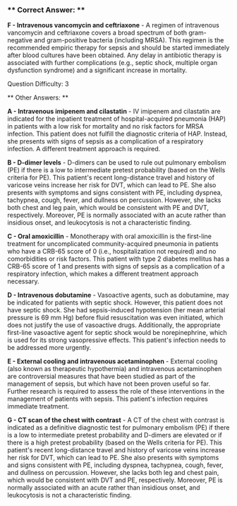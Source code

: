 ### ** Correct Answer: **

**F - Intravenous vancomycin and ceftriaxone** - A regimen of intravenous vancomycin and ceftriaxone covers a broad spectrum of both gram-negative and gram-positive bacteria (including MRSA). This regimen is the recommended empiric therapy for sepsis and should be started immediately after blood cultures have been obtained. Any delay in antibiotic therapy is associated with further complications (e.g., septic shock, multiple organ dysfunction syndrome) and a significant increase in mortality.

Question Difficulty: 3

** Other Answers: **

**A - Intravenous imipenem and cilastatin** - IV imipenem and cilastatin are indicated for the inpatient treatment of hospital-acquired pneumonia (HAP) in patients with a low risk for mortality and no risk factors for MRSA infection. This patient does not fulfill the diagnostic criteria of HAP. Instead, she presents with signs of sepsis as a complication of a respiratory infection. A different treatment approach is required.

**B - D-dimer levels** - D-dimers can be used to rule out pulmonary embolism (PE) if there is a low to intermediate pretest probability (based on the Wells criteria for PE). This patient's recent long-distance travel and history of varicose veins increase her risk for DVT, which can lead to PE. She also presents with symptoms and signs consistent with PE, including dyspnea, tachypnea, cough, fever, and dullness on percussion. However, she lacks both chest and leg pain, which would be consistent with PE and DVT, respectively. Moreover, PE is normally associated with an acute rather than insidious onset, and leukocytosis is not a characteristic finding.

**C - Oral amoxicillin** - Monotherapy with oral amoxicillin is the first-line treatment for uncomplicated community-acquired pneumonia in patients who have a CRB-65 score of 0 (i.e., hospitalization not required) and no comorbidities or risk factors. This patient with type 2 diabetes mellitus has a CRB-65 score of 1 and presents with signs of sepsis as a complication of a respiratory infection, which makes a different treatment approach necessary.

**D - Intravenous dobutamine** - Vasoactive agents, such as dobutamine, may be indicated for patients with septic shock. However, this patient does not have septic shock. She had sepsis-induced hypotension (her mean arterial pressure is 69 mm Hg) before fluid resuscitation was even initiated, which does not justify the use of vasoactive drugs. Additionally, the appropriate first-line vasoactive agent for septic shock would be norepinephrine, which is used for its strong vasopressive effects. This patient's infection needs to be addressed more urgently.

**E - External cooling and intravenous acetaminophen** - External cooling (also known as therapeutic hypothermia) and intravenous acetaminophen are controversial measures that have been studied as part of the management of sepsis, but which have not been proven useful so far. Further research is required to assess the role of these interventions in the management of patients with sepsis. This patient's infection requires immediate treatment.

**G - CT scan of the chest with contrast** - A CT of the chest with contrast is indicated as a definitive diagnostic test for pulmonary embolism (PE) if there is a low to intermediate pretest probability and D-dimers are elevated or if there is a high pretest probability (based on the Wells criteria for PE). This patient's recent long-distance travel and history of varicose veins increase her risk for DVT, which can lead to PE. She also presents with symptoms and signs consistent with PE, including dyspnea, tachypnea, cough, fever, and dullness on percussion. However, she lacks both leg and chest pain, which would be consistent with DVT and PE, respectively. Moreover, PE is normally associated with an acute rather than insidious onset, and leukocytosis is not a characteristic finding.


